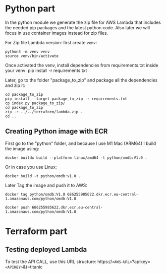 # Python part
In the python module we generate the zip file for AWS Lambda that includes the needed pip packages and the latest python code. Also later we will focus in use container images instead for zip files.

For Zip file Lambda version:
first create `venv`:
```
python3 -m venv venv
source venv/bin/activate
```

Once activated the venv, install dependencies from requirements.txt inside your venv:
pip install -r requirements.txt


Later, go to the folder "package_to_zip" and package all the dependencies and zip it:
```
cd package_to_zip
pip install --target package_to_zip -r requirements.txt
cp index.py package_to_zip/
cd package_to_zip
zip -r ../../terraform/lambda.zip .
cd ..
```

## Creating Python image with ECR
First go to the "python" folder, and because I use M1 Mac (ARM64) I build the image using:
```
docker buildx build --platform linux/amd64 -t python/omdb:V1.0 .
```
Or in case you use Linux:
```
docker build -t python/omdb:v1.0 .
```

Later Tag the image and push it to AWS:
```
docker tag python/omdb:V1.0 686255985622.dkr.ecr.eu-central-1.amazonaws.com/python/omdb:V1.0

docker push 686255985622.dkr.ecr.eu-central-1.amazonaws.com/python/omdb:V1.0
```


# Terraform part

## Testing deployed Lambda
To test the API CALL, use this URL structure: https://`<AWS-URL>`?apikey=`<APIKEY>`&t=titanic